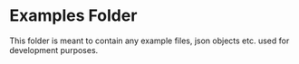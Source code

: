 # Examples Folder
This folder is meant to contain any example files, json objects etc. used for development purposes.
